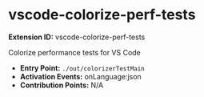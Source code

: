 # vscode-colorize-perf-tests

**Extension ID:** vscode-colorize-perf-tests

Colorize performance tests for VS Code

* **Entry Point:** `./out/colorizerTestMain`
* **Activation Events:** onLanguage:json
* **Contribution Points:** N/A
